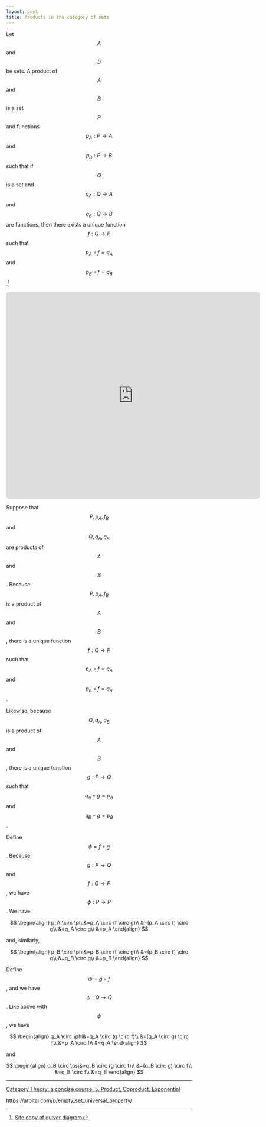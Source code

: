 ```yaml
---
layout: post
title: Products in the category of sets
---
```


Let $$A$$ and $$B$$ be sets. A product of $$A$$ and $$B$$ is a set $$P$$ and
functions $$p_A:P \to A$$ and $$p_B:P \to B$$ such that if $$Q$$ is a set and
$$q_A:Q \to A$$ and $$q_B:Q \to B$$ are functions, then there exists a unique
function $$f:Q \to P$$ such that $$p_A \circ f = q_A$$ and $$p_B \circ f = q_B$$.[^1]

[^1]: [Site copy of quiver diagram](/LaTeX/quiver/product.png)

<!-- https://q.uiver.app/?q=WzAsNCxbMCwyLCJBIl0sWzQsMiwiQiJdLFsyLDMsIlAiXSxbMiwwLCJRIl0sWzIsMCwicF9BIiwyXSxbMiwxLCJwX0IiXSxbMywwLCJxX0EiXSxbMywxLCJxX0IiLDJdLFszLDIsIlxcZXhpc3RzICEgZiIsMSx7InN0eWxlIjp7ImJvZHkiOnsibmFtZSI6ImRhc2hlZCJ9fX1dXQ== -->
<iframe class="quiver-embed" src="https://q.uiver.app/?q=WzAsNCxbMCwyLCJBIl0sWzQsMiwiQiJdLFsyLDMsIlAiXSxbMiwwLCJRIl0sWzIsMCwicF9BIiwyXSxbMiwxLCJwX0IiXSxbMywwLCJxX0EiXSxbMywxLCJxX0IiLDJdLFszLDIsIlxcZXhpc3RzICEgZiIsMSx7InN0eWxlIjp7ImJvZHkiOnsibmFtZSI6ImRhc2hlZCJ9fX1dXQ==&embed" width="688" height="560" style="border-radius: 8px; border: none;"></iframe>

Suppose that $$P,p_A,f_B$$ and $$Q,q_A,q_B$$ are products of $$A$$ and $$B$$.
Because $$P,p_A,f_B$$ is a product of $$A$$ and $$B$$, there is a unique function
$$f:Q \to P$$ such that $$p_A \circ f = q_A$$ and $$p_B \circ f = q_B$$.

Likewise, because $$Q,q_A,q_B$$ is a product of $$A$$ and $$B$$, there is a unique function
$$g:P \to Q$$ such that $$q_A \circ g = p_A$$ and $$q_B \circ g = p_B$$.

Define $$\phi=f \circ g$$. Because
$$g:P \to Q$$ and $$f:Q \to P$$, we have $$\phi:P \to P$$.
We have

$$
\begin{align}
p_A \circ \phi&=p_A \circ (f \circ g)\\
&=(p_A \circ f) \circ g\\
&=q_A \circ g\\
&=p_A
\end{align}
$$

and, similarly, 

$$
\begin{align}
p_B \circ \phi&=p_B \circ (f \circ g)\\
&=(p_B \circ f) \circ g\\
&=q_B \circ g\\
&=p_B
\end{align}
$$

Define $$\psi=g \circ f$$, and we have $$\psi:Q \to Q$$.
Like above with $$\phi$$, we have

$$
\begin{align}
q_A \circ \phi&=q_A \circ (g \circ f)\\
&=(q_A \circ g) \circ f\\
&=p_A \circ f\\
&=q_A
\end{align}
$$

and

$$
\begin{align}
q_B \circ \psi&=q_B \circ (g \circ f)\\
&=(q_B \circ g) \circ f\\
&=q_B \circ f\\
&=q_B
\end{align}
$$


---

[Category Theory: a concise course. 5. Product, Coproduct, Exponential](https://categorytheory.gitlab.io/product_coproduct_exponential.html)

<https://arbital.com/p/empty_set_universal_property/>